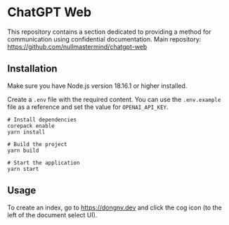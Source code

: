 # ChatGPT Web

This repository contains a section dedicated to providing a method for communication using confidential documentation. Main repository: https://github.com/nullmastermind/chatgpt-web

## Installation

Make sure you have Node.js version 18.16.1 or higher installed.

Create a `.env` file with the required content. You can use the `.env.example` file as a reference and set the value for `OPENAI_API_KEY`.

```shell
# Install dependencies
corepack enable
yarn install

# Build the project
yarn build

# Start the application
yarn start
```

## Usage

To create an index, go to https://dongnv.dev and click the cog icon (to the left of the document select UI).


